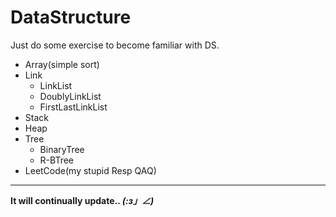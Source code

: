 # DataStructure
Just do some exercise to become familiar with DS.
* Array(simple sort)
* Link
    * LinkList
    * DoublyLinkList
    * FirstLastLinkList
* Stack
* Heap
* Tree
    * BinaryTree
    * R-BTree
* LeetCode(my stupid Resp QAQ)  
------------------------------------------
**It will continually update.. _(:з」∠)_**
